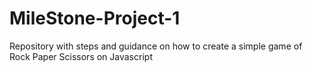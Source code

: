 # MileStone-Project-1

Repository with steps and guidance on how to create a simple game of Rock Paper Scissors on Javascript